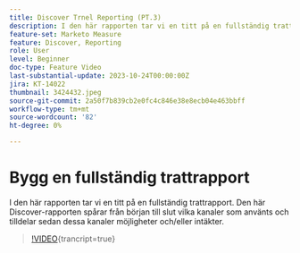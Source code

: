 ```yaml
---
title: Discover Trnel Reporting (PT.3)
description: I den här rapporten tar vi en titt på en fullständig trattrapport. Den här Discover-rapporten spårar från början till slut vilka kanaler som använts och tilldelar sedan dessa kanaler möjligheter och/eller intäkter.
feature-set: Marketo Measure
feature: Discover, Reporting
role: User
level: Beginner
doc-type: Feature Video
last-substantial-update: 2023-10-24T00:00:00Z
jira: KT-14022
thumbnail: 3424432.jpeg
source-git-commit: 2a50f7b839cb2e0fc4c846e38e8ecb04e463bbff
workflow-type: tm+mt
source-wordcount: '82'
ht-degree: 0%

---
```



# Bygg en fullständig trattrapport

I den här rapporten tar vi en titt på en fullständig trattrapport. Den här Discover-rapporten spårar från början till slut vilka kanaler som använts och tilldelar sedan dessa kanaler möjligheter och/eller intäkter.

>[!VIDEO](https://video.tv.adobe.com/v/3424432/?learn=on){trancript=true}
